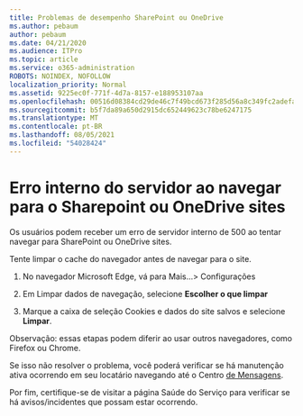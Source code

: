 ```yaml
---
title: Problemas de desempenho SharePoint ou OneDrive
ms.author: pebaum
author: pebaum
ms.date: 04/21/2020
ms.audience: ITPro
ms.topic: article
ms.service: o365-administration
ROBOTS: NOINDEX, NOFOLLOW
localization_priority: Normal
ms.assetid: 9225ec0f-771f-4d7a-8157-e188953107aa
ms.openlocfilehash: 00516d08384cd29de46c7f49bcd673f285d56a8c349fc2adefa5ea2173abd7b6
ms.sourcegitcommit: b5f7da89a650d2915dc652449623c78be6247175
ms.translationtype: MT
ms.contentlocale: pt-BR
ms.lasthandoff: 08/05/2021
ms.locfileid: "54028424"
---
```

# <a name="internal-server-error-when-navigating-to-sharepoint-or-onedrive-sites"></a>Erro interno do servidor ao navegar para o Sharepoint ou OneDrive sites

Os usuários podem receber um erro de servidor interno de 500 ao tentar navegar para SharePoint ou OneDrive sites. 

Tente limpar o cache do navegador antes de navegar para o site.


1. No navegador Microsoft Edge, vá para Mais...> Configurações

2. Em Limpar dados de navegação, selecione **Escolher o que limpar**

3. Marque a caixa de seleção Cookies e dados do site salvos e selecione **Limpar**.

Observação: essas etapas podem diferir ao usar outros navegadores, como Firefox ou Chrome.

Se isso não resolver o problema, você poderá verificar se há manutenção ativa ocorrendo em seu locatário navegando até o Centro [de Mensagens](https://portal.office.com/adminportal/home#/MessageCenter).

Por fim, certifique-se de visitar a página Saúde do Serviço para verificar se há avisos/incidentes que possam estar ocorrendo. [](https://portal.office.com/adminportal/home#/servicehealth)

